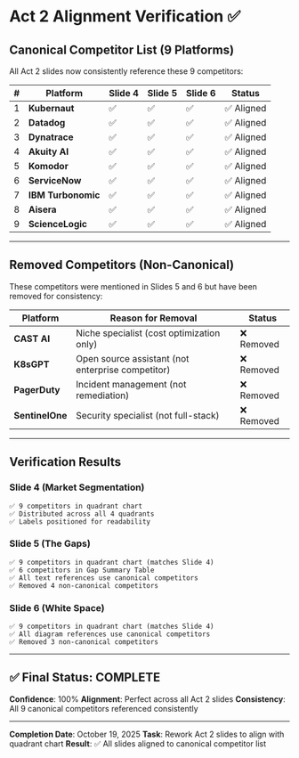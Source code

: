 # Act 2 Alignment Verification ✅

## **Canonical Competitor List (9 Platforms)**

All Act 2 slides now consistently reference these 9 competitors:

| # | **Platform** | **Slide 4** | **Slide 5** | **Slide 6** | **Status** |
|---|---|---|---|---|---|
| 1 | **Kubernaut** | ✅ | ✅ | ✅ | ✅ Aligned |
| 2 | **Datadog** | ✅ | ✅ | ✅ | ✅ Aligned |
| 3 | **Dynatrace** | ✅ | ✅ | ✅ | ✅ Aligned |
| 4 | **Akuity AI** | ✅ | ✅ | ✅ | ✅ Aligned |
| 5 | **Komodor** | ✅ | ✅ | ✅ | ✅ Aligned |
| 6 | **ServiceNow** | ✅ | ✅ | ✅ | ✅ Aligned |
| 7 | **IBM Turbonomic** | ✅ | ✅ | ✅ | ✅ Aligned |
| 8 | **Aisera** | ✅ | ✅ | ✅ | ✅ Aligned |
| 9 | **ScienceLogic** | ✅ | ✅ | ✅ | ✅ Aligned |

---

## **Removed Competitors (Non-Canonical)**

These competitors were mentioned in Slides 5 and 6 but have been removed for consistency:

| **Platform** | **Reason for Removal** | **Status** |
|---|---|---|
| **CAST AI** | Niche specialist (cost optimization only) | ❌ Removed |
| **K8sGPT** | Open source assistant (not enterprise competitor) | ❌ Removed |
| **PagerDuty** | Incident management (not remediation) | ❌ Removed |
| **SentinelOne** | Security specialist (not full-stack) | ❌ Removed |

---

## **Verification Results**

### **Slide 4 (Market Segmentation)**
```
✅ 9 competitors in quadrant chart
✅ Distributed across all 4 quadrants
✅ Labels positioned for readability
```

### **Slide 5 (The Gaps)**
```
✅ 9 competitors in quadrant chart (matches Slide 4)
✅ 6 competitors in Gap Summary Table
✅ All text references use canonical competitors
✅ Removed 4 non-canonical competitors
```

### **Slide 6 (White Space)**
```
✅ 9 competitors in quadrant chart (matches Slide 4)
✅ All diagram references use canonical competitors
✅ Removed 3 non-canonical competitors
```

---

## **✅ Final Status: COMPLETE**

**Confidence**: 100%
**Alignment**: Perfect across all Act 2 slides
**Consistency**: All 9 canonical competitors referenced consistently

---

**Completion Date**: October 19, 2025
**Task**: Rework Act 2 slides to align with quadrant chart
**Result**: ✅ All slides aligned to canonical competitor list
